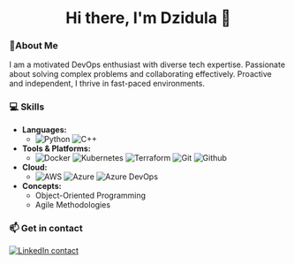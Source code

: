 <h1 align="center">Hi there, I'm Dzidula 👋</h1>


### 🚀About Me
I am a motivated DevOps enthusiast with diverse tech expertise. Passionate about solving complex problems and collaborating effectively. Proactive and independent, I thrive in fast-paced environments. 

### 💻 Skills
- **Languages:**
  - ![Python](https://img.shields.io/badge/Python-FFD43B?style=for-the-badge&logo=python&logoColor=blue)  ![C++](https://img.shields.io/badge/C%2B%2B-00599C?style=for-the-badge&logo=c%2B%2B&logoColor=white) 
- **Tools & Platforms:**
  - ![Docker](https://img.shields.io/badge/Docker-2CA5E0?style=for-the-badge&logo=docker&logoColor=white)  ![Kubernetes](https://img.shields.io/badge/kubernetes-326ce5.svg?&style=for-the-badge&logo=kubernetes&logoColor=white)  ![Terraform](https://img.shields.io/badge/Terraform-7B42BC?style=for-the-badge&logo=terraform&logoColor=white)  ![Git](https://img.shields.io/badge/GIT-E44C30?style=for-the-badge&logo=git&logoColor=white)  ![Github](https://img.shields.io/badge/GitHub-100000?style=for-the-badge&logo=github&logoColor=white) 
- **Cloud:**
  - ![AWS](https://img.shields.io/badge/Amazon_AWS-FF9900?style=for-the-badge&logo=amazonaws&logoColor=white)  ![Azure](https://img.shields.io/badge/microsoft%20azure-0089D6?style=for-the-badge&logo=microsoft-azure&logoColor=white)  ![Azure DevOps](https://img.shields.io/badge/Azure_DevOps-0078D7?style=for-the-badge&logo=azure-devops&logoColor=white)
- **Concepts:**
  - Object-Oriented Programming
  - Agile Methodologies

### 📫 Get in contact
[![LinkedIn contact](https://img.shields.io/badge/LinkedIn-0077B5?style=for-the-badge&logo=linkedin&logoColor=white)](www.linkedin.com/in/dzidula-keteku-379362183) 


<!--
**Dzidulak/Dzidulak** is a ✨ _special_ ✨ repository because its `README.md` (this file) appears on your GitHub profile.

Here are some ideas to get you started:

- 🔭 I’m currently working on ...
- 🌱 I’m currently learning ...
- 👯 I’m looking to collaborate on ...
- 🤔 I’m looking for help with ...
- 💬 Ask me about ...
- 📫 How to reach me: ...
- 😄 Pronouns: ...
- ⚡ Fun fact: ...
-->
